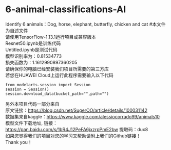 # 6-animal-classifications-AI
Identify 6 animals：Dog, horse, elephant, butterfly, chicken and cat
#本文件为自述文件  
请使用TensorFlow-1.13.1运行项目或兼容版本  
Resnet50.ipynb是训练代码  
Untitled.ipynb是测试代码  
模型识别率为：0.81534773  
损失函数为：1.1612990897360205  
请确保你的电脑已经安装我们项目所需要的第三方库  
若您在HUAWEI Cloud上运行此程序需要输入以下代码  
```
from modelarts.session import Session
session = Session()
session.download_data(bucket_path="",path="")
```  
另外本项目代码一部分来自  
原文链接：https://blog.csdn.net/SugerOO/article/details/100031142  
数据集来自kaggle：https://www.kaggle.com/alessiocorrado99/animals10  
模型文件下载地址,
链接：https://pan.baidu.com/s/1bR4J12PeFA6jxzrpPmE2bw 
提取码：dux8  
如果您觉得我们的项目对您的学习又帮助请附上我们的Github链接！  
Thank you！
